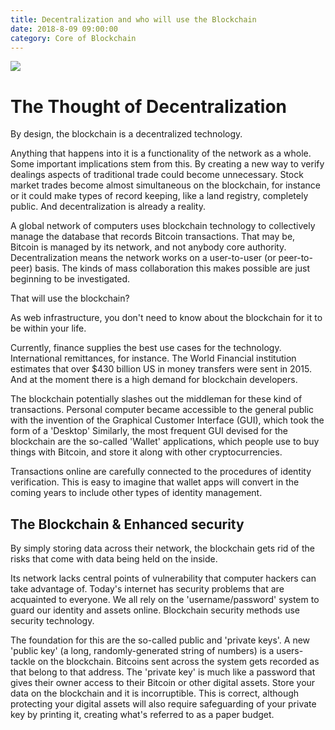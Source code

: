 ```yaml
---
title: Decentralization and who will use the Blockchain
date: 2018-8-09 09:00:00
category: Core of Blockchain
---
```


![](/img/3.jpg)

# The Thought of Decentralization

By design, the blockchain is a decentralized technology.

Anything that happens into it is a functionality of the network as a whole. Some important implications stem from this. By creating a new way to verify dealings aspects of traditional trade could become unnecessary. Stock market trades become almost simultaneous on the blockchain, for instance or it could make types of record keeping, like a land registry, completely public. And decentralization is already a reality.

<!-- more -->

A global network of computers uses blockchain technology to collectively manage the database that records Bitcoin transactions. That may be, Bitcoin is managed by its network, and not anybody core authority. Decentralization means the network works on a user-to-user (or peer-to-peer) basis. The kinds of mass collaboration this makes possible are just beginning to be investigated.

That will use the blockchain?

As web infrastructure, you don't need to know about the blockchain for it to be within your life.

Currently, finance supplies the best use cases for the technology. International remittances, for instance. The World Financial institution estimates that over $430 billion US in money transfers were sent in 2015. And at the moment there is a high demand for blockchain developers.

The blockchain potentially slashes out the middleman for these kind of transactions. Personal computer became accessible to the general public with the invention of the Graphical Customer Interface (GUI), which took the form of a 'Desktop' Similarly, the most frequent GUI devised for the blockchain are the so-called 'Wallet' applications, which people use to buy things with Bitcoin, and store it along with other cryptocurrencies.

Transactions online are carefully connected to the procedures of identity verification. This is easy to imagine that wallet apps will convert in the coming years to include other types of identity management.

## The Blockchain & Enhanced security

By simply storing data across their network, the blockchain gets rid of the risks that come with data being held on the inside.

Its network lacks central points of vulnerability that computer hackers can take advantage of. Today's internet has security problems that are acquainted to everyone. We all rely on the 'username/password' system to guard our identity and assets online. Blockchain security methods use security technology.

The foundation for this are the so-called public and 'private keys'. A new 'public key' (a long, randomly-generated string of numbers) is a users-tackle on the blockchain. Bitcoins sent across the system gets recorded as that belong to that address. The 'private key' is much like a password that gives their owner access to their Bitcoin or other digital assets. Store your data on the blockchain and it is incorruptible. This is correct, although protecting your digital assets will also require safeguarding of your private key by printing it, creating what's referred to as a paper budget.